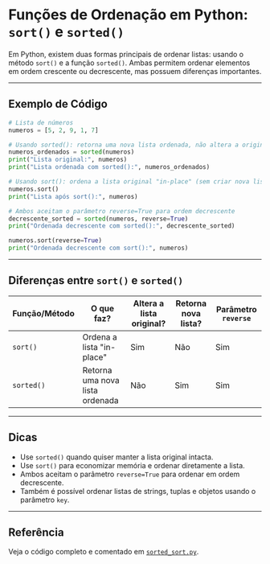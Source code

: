 # Funções de Ordenação em Python: `sort()` e `sorted()`

Em Python, existem duas formas principais de ordenar listas: usando o método `sort()` e a função `sorted()`. Ambas permitem ordenar elementos em ordem crescente ou decrescente, mas possuem diferenças importantes.

---

## Exemplo de Código

```python
# Lista de números
numeros = [5, 2, 9, 1, 7]

# Usando sorted(): retorna uma nova lista ordenada, não altera a original
numeros_ordenados = sorted(numeros)
print("Lista original:", numeros)
print("Lista ordenada com sorted():", numeros_ordenados)

# Usando sort(): ordena a lista original "in-place" (sem criar nova lista)
numeros.sort()
print("Lista após sort():", numeros)

# Ambos aceitam o parâmetro reverse=True para ordem decrescente
decrescente_sorted = sorted(numeros, reverse=True)
print("Ordenada decrescente com sorted():", decrescente_sorted)

numeros.sort(reverse=True)
print("Ordenada decrescente com sort():", numeros)
```

---

## Diferenças entre `sort()` e `sorted()`

| Função/Método | O que faz?                              | Altera a lista original? | Retorna nova lista? | Parâmetro `reverse` |
|---------------|-----------------------------------------|-------------------------|---------------------|---------------------|
| `sort()`      | Ordena a lista "in-place"               | Sim                     | Não                 | Sim                 |
| `sorted()`    | Retorna uma nova lista ordenada         | Não                     | Sim                 | Sim                 |

---

## Dicas

- Use `sorted()` quando quiser manter a lista original intacta.
- Use `sort()` para economizar memória e ordenar diretamente a lista.
- Ambos aceitam o parâmetro `reverse=True` para ordenar em ordem decrescente.
- Também é possível ordenar listas de strings, tuplas e objetos usando o parâmetro `key`.

---

## Referência

Veja o código completo e comentado em [`sorted_sort.py`](../sorted_sort.py).